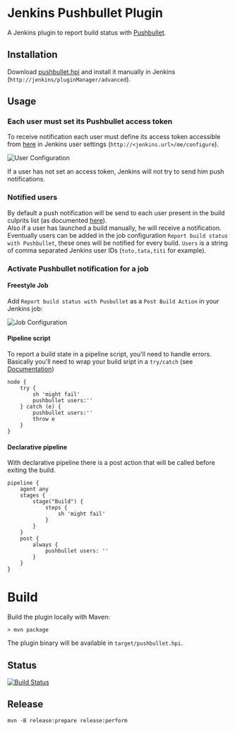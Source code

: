 # Jenkins Pushbullet Plugin

A Jenkins plugin to report build status with [Pushbullet](https://www.pushbullet.com).

## Installation

Download [pushbullet.hpi](https://bintray.com/jcgay/maven/download_file?file_path=fr%2Fjcgay%2Fjenkins%2Fplugins%2Fpushbullet%2F0.2.0%2Fpushbullet-0.2.0.hpi) and install it manually in Jenkins (`http://jenkins/pluginManager/advanced`).

## Usage

### Each user must set its Pushbullet access token

To receive notification each user must define its access token accessible from [here](https://www.pushbullet.com/account) in Jenkins user settings (`http://<jenkins.url>/me/configure`).  

![User Configuration](https://jeanchristophegay.com/images/jenkins-pushbullet-plugin-user-configuration.png)

If a user has not set an access token, Jenkins will not try to send him push notifications.

### Notified users

By default a push notification will be send to each user present in the build culprits list (as documented [here](http://javadoc.jenkins.io/hudson/model/AbstractBuild.html#getCulprits())).  
Also if a user has launched a build manually, he will receive a notification.  
Eventually users can be added in the job configuration `Report build status with Pushbullet`, these ones will be notified for every build. `Users` is a string of comma separated Jenkins user IDs (`toto,tata,titi` for example).

### Activate Pushbullet notification for a job

#### Freestyle Job

Add `Report build status with Pusbullet` as a `Post Build Action` in your Jenkins job:

![Job Configuration](https://jeanchristophegay.com/images/jenkins-pushbullet-plugin-job-configuration.png)

#### Pipeline script

To report a build state in a pipeline script, you'll need to handle errors.  
Basically you'll need to wrap your build sript in a `try/catch` (see [Documentation](https://github.com/jenkinsci/workflow-basic-steps-plugin/blob/master/CORE-STEPS.md#plain-catch-blocks))

```
node {
    try {
        sh 'might fail'
        pushbullet users:''
    } catch (e) {
        pushbullet users:''
        throw e
    }
}
```

#### Declarative pipeline

With declarative pipeline there is a post action that will be called before exiting the build.

```
pipeline {
    agent any
    stages {
        stage("Build") {
            steps {
                sh 'might fail'
            }
        }
    }
    post {
        always {
            pushbullet users: ''
        }
    }
}
```

# Build

Build the plugin locally with Maven:

    > mvn package

The plugin binary will be available in `target/pushbullet.hpi`.

## Status

[![Build Status](https://travis-ci.org/jcgay/jenkins-pushbullet-plugin.png)](https://travis-ci.org/jcgay/jenkins-pushbullet-plugin)

## Release

    mvn -B release:prepare release:perform